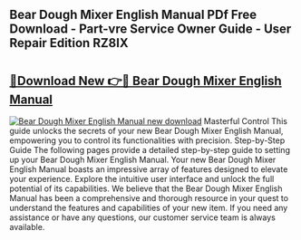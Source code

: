 ## Bear Dough Mixer English Manual PDf Free Download - Part-vre Service Owner Guide - User Repair Edition RZ8IX

# <h2><a href="http://bc31953.oget.top/?id=Bear+Dough+Mixer+English+Manual">🔗Download New 👉🔴 Bear Dough Mixer English Manual</a></h2>

[![Bear Dough Mixer English Manual new download](https://i.imgur.com/5g1atiW.png)](http://bc31953.oget.top/?id=Bear+Dough+Mixer+English+Manual)
Masterful Control This guide unlocks the secrets of your new Bear Dough Mixer English Manual, empowering you to control its functionalities with precision. Step-by-Step Guide The following pages provide a detailed step-by-step guide to setting up your Bear Dough Mixer English Manual. Your new Bear Dough Mixer English Manual boasts an impressive array of features designed to elevate your experience. Explore the intuitive user interface and unlock the full potential of its capabilities. We believe that the Bear Dough Mixer English Manual has been a comprehensive and thorough resource in your quest to understand the features and capabilities of your new item. If you need any assistance or have any questions, our customer service team is always available.
